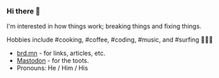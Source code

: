 ### Hi there 👋

I'm interested in how things work; breaking things and fixing things.

Hobbies include #cooking, #coffee, #coding, #music, and #surfing 🏄🏽‍♂️

* <a rel="nofollow me" href="https://brd.mn">brd.mn</a> - for links, articles, etc.
* <a rel="nofollow me" href="https://aus.social/@pbrdmn">Mastodon</a> - for the toots.
* Pronouns: He / Him / His

<!--
**pbrdmn/pbrdmn** is a ✨ _special_ ✨ repository because its `README.md` (this file) appears on your GitHub profile.

Here are some ideas to get you started:

- 🔭 I’m currently working on ...
- 🌱 I’m currently learning ...
- 👯 I’m looking to collaborate on ...
- 🤔 I’m looking for help with ...
- 💬 Ask me about ...
- 📫 How to reach me: ...
- 😄 Pronouns: ...
- ⚡ Fun fact: ...
-->
